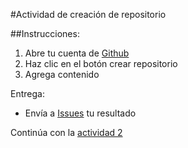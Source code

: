 #Actividad de creación de repositorio

##Instrucciones:

1. Abre tu cuenta de [Github](github.com)
2. Haz clic en el botón crear repositorio
3. Agrega contenido

Entrega: 

- Envía a [Issues](https://github.com/xiiicoloquioEM/xiii-homepage/issues) tu resultado


Continúa con la [actividad 2](actividad2.md)
